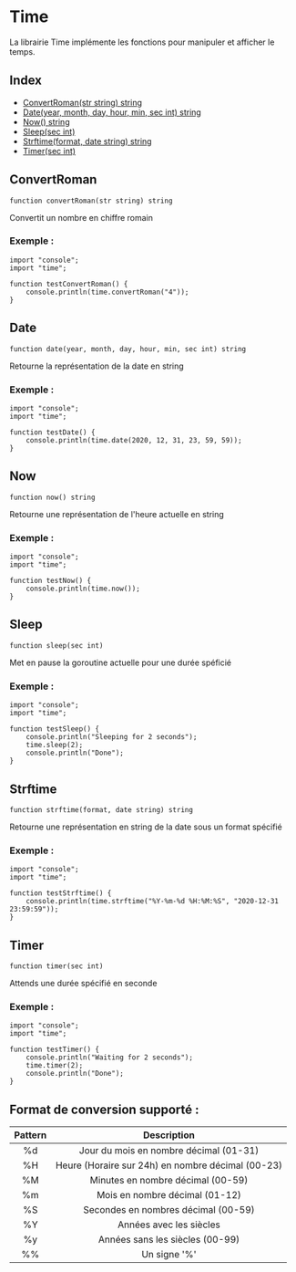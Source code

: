 # Time

La librairie Time implémente les fonctions pour manipuler et afficher le temps.

## Index

- [ConvertRoman(str string) string](#convertroman)
- [Date(year, month, day, hour, min, sec int) string](#date)
- [Now() string](#now)
- [Sleep(sec int)](#sleep)
- [Strftime(format, date string) string](#strftime)
- [Timer(sec int)](#timer)

## ConvertRoman
```
function convertRoman(str string) string
```
Convertit un nombre en chiffre romain

### Exemple :
```ecla
import "console";
import "time";

function testConvertRoman() {
    console.println(time.convertRoman("4"));
}
```

## Date
```
function date(year, month, day, hour, min, sec int) string
```
Retourne la représentation de la date en string

### Exemple :
```ecla
import "console";
import "time";

function testDate() {
    console.println(time.date(2020, 12, 31, 23, 59, 59));
}
```

## Now
```
function now() string
```
Retourne une représentation de l'heure actuelle en string

### Exemple :
```ecla
import "console";
import "time";

function testNow() {
    console.println(time.now());
}
```

## Sleep
```
function sleep(sec int)
```
Met en pause la goroutine actuelle pour une durée spéficié

### Exemple :
```ecla
import "console";
import "time";

function testSleep() {
    console.println("Sleeping for 2 seconds");
    time.sleep(2);
    console.println("Done");
}
```

## Strftime
```
function strftime(format, date string) string
```
Retourne une représentation en string de la date sous un format spécifié

### Exemple :
```ecla
import "console";
import "time";

function testStrftime() {
    console.println(time.strftime("%Y-%m-%d %H:%M:%S", "2020-12-31 23:59:59"));
}
```

## Timer
```
function timer(sec int)
```
Attends une durée spécifié en seconde 

### Exemple :
```ecla
import "console";
import "time";

function testTimer() {
    console.println("Waiting for 2 seconds");
    time.timer(2);
    console.println("Done");
}
```

## Format de conversion supporté :
| Pattern |                    Description                    |
|:-------:|:-------------------------------------------------:|
|   %d    |      Jour du mois en nombre décimal (01-31)       |
|   %H    | Heure (Horaire sur 24h) en nombre décimal (00-23) |
|   %M    |         Minutes en nombre décimal (00-59)         |
|   %m    |          Mois en nombre décimal (01-12)           |
|   %S    |        Secondes en nombres décimal (00-59)        |
|   %Y    |              Années avec les siècles              |
|   %y    |          Années sans les siècles (00-99)          |
|   %%    |                   Un signe '%'                    |